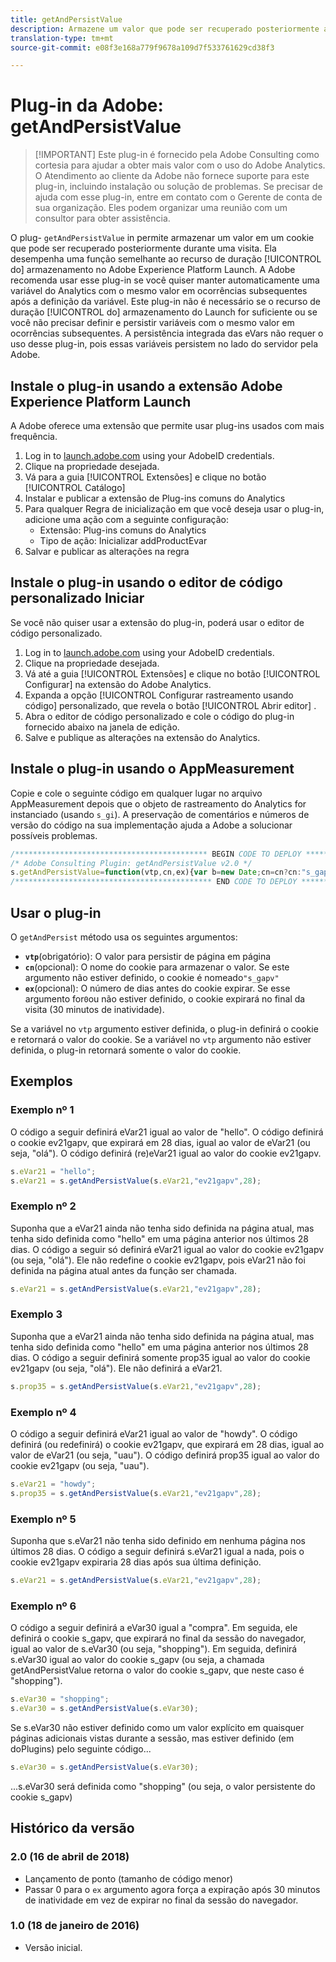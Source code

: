 ```yaml
---
title: getAndPersistValue
description: Armazene um valor que pode ser recuperado posteriormente a qualquer momento.
translation-type: tm+mt
source-git-commit: e08f3e168a779f9678a109d7f533761629cd38f3

---
```



# Plug-in da Adobe: getAndPersistValue

> [!IMPORTANT] Este plug-in é fornecido pela Adobe Consulting como cortesia para ajudar a obter mais valor com o uso do Adobe Analytics. O Atendimento ao cliente da Adobe não fornece suporte para este plug-in, incluindo instalação ou solução de problemas. Se precisar de ajuda com esse plug-in, entre em contato com o Gerente de conta de sua organização. Eles podem organizar uma reunião com um consultor para obter assistência.

O plug- `getAndPersistValue` in permite armazenar um valor em um cookie que pode ser recuperado posteriormente durante uma visita. Ela desempenha uma função semelhante ao recurso de duração [!UICONTROL do] armazenamento no Adobe Experience Platform Launch. A Adobe recomenda usar esse plug-in se você quiser manter automaticamente uma variável do Analytics com o mesmo valor em ocorrências subsequentes após a definição da variável. Este plug-in não é necessário se o recurso de duração [!UICONTROL do] armazenamento do Launch for suficiente ou se você não precisar definir e persistir variáveis com o mesmo valor em ocorrências subsequentes. A persistência integrada das eVars não requer o uso desse plug-in, pois essas variáveis persistem no lado do servidor pela Adobe.

## Instale o plug-in usando a extensão Adobe Experience Platform Launch

A Adobe oferece uma extensão que permite usar plug-ins usados com mais frequência.

1. Log in to [launch.adobe.com](https://launch.adobe.com) using your AdobeID credentials.
1. Clique na propriedade desejada.
1. Vá para a guia [!UICONTROL Extensões] e clique no botão [!UICONTROL Catálogo]
1. Instalar e publicar a extensão de Plug-ins  comuns do Analytics
1. Para qualquer Regra de inicialização em que você deseja usar o plug-in, adicione uma ação com a seguinte configuração:
   * Extensão: Plug-ins comuns do Analytics
   * Tipo de ação: Inicializar addProductEvar
1. Salvar e publicar as alterações na regra

## Instale o plug-in usando o editor de código personalizado Iniciar

Se você não quiser usar a extensão do plug-in, poderá usar o editor de código personalizado.

1. Log in to [launch.adobe.com](https://launch.adobe.com) using your AdobeID credentials.
1. Clique na propriedade desejada.
1. Vá até a guia [!UICONTROL Extensões] e clique no botão [!UICONTROL Configurar] na extensão do Adobe Analytics.
1. Expanda a opção [!UICONTROL Configurar rastreamento usando código] personalizado, que revela o botão [!UICONTROL Abrir editor] .
1. Abra o editor de código personalizado e cole o código do plug-in fornecido abaixo na janela de edição.
1. Salve e publique as alterações na extensão do Analytics.

## Instale o plug-in usando o AppMeasurement

Copie e cole o seguinte código em qualquer lugar no arquivo AppMeasurement depois que o objeto de rastreamento do Analytics for instanciado (usando `s_gi`). A preservação de comentários e números de versão do código na sua implementação ajuda a Adobe a solucionar possíveis problemas.

```js
/******************************************* BEGIN CODE TO DEPLOY *******************************************/
/* Adobe Consulting Plugin: getAndPersistValue v2.0 */
s.getAndPersistValue=function(vtp,cn,ex){var b=new Date;cn=cn?cn:"s_gapv";(ex=ex?ex:0)?b.setTime(b.getTime()+864E5*ex): b.setTime(b.getTime()+18E5);vtp||(vtp=this.c_r(cn));this.c_w(cn,vtp,b);return vtp};
/******************************************** END CODE TO DEPLOY ********************************************/
```

## Usar o plug-in

O `getAndPersist` método usa os seguintes argumentos:

* **`vtp`**(obrigatório): O valor para persistir de página em página
* **`cn`**(opcional): O nome do cookie para armazenar o valor. Se este argumento não estiver definido, o cookie é nomeado`"s_gapv"`
* **`ex`**(opcional): O número de dias antes do cookie expirar. Se esse argumento for`0`ou não estiver definido, o cookie expirará no final da visita (30 minutos de inatividade).

Se a variável no `vtp` argumento estiver definida, o plug-in definirá o cookie e retornará o valor do cookie. Se a variável no `vtp` argumento não estiver definida, o plug-in retornará somente o valor do cookie.

## Exemplos

### Exemplo nº 1

O código a seguir definirá eVar21 igual ao valor de &quot;hello&quot;.  O código definirá o cookie ev21gapv, que expirará em 28 dias, igual ao valor de eVar21 (ou seja, &quot;olá&quot;).  O código definirá (re)eVar21 igual ao valor do cookie ev21gapv.

```js
s.eVar21 = "hello";
s.eVar21 = s.getAndPersistValue(s.eVar21,"ev21gapv",28);
```

### Exemplo nº 2

Suponha que a eVar21 ainda não tenha sido definida na página atual, mas tenha sido definida como &quot;hello&quot; em uma página anterior nos últimos 28 dias.   O código a seguir só definirá eVar21 igual ao valor do cookie ev21gapv (ou seja, &quot;olá&quot;).  Ele não redefine o cookie ev21gapv, pois eVar21 não foi definida na página atual antes da função ser chamada.

```js
s.eVar21 = s.getAndPersistValue(s.eVar21,"ev21gapv",28);
```

### Exemplo 3

Suponha que a eVar21 ainda não tenha sido definida na página atual, mas tenha sido definida como &quot;hello&quot; em uma página anterior nos últimos 28 dias.  O código a seguir definirá somente prop35 igual ao valor do cookie ev21gapv (ou seja, &quot;olá&quot;).  Ele não definirá a eVar21.

```js
s.prop35 = s.getAndPersistValue(s.eVar21,"ev21gapv",28);
```

### Exemplo nº 4

O código a seguir definirá eVar21 igual ao valor de &quot;howdy&quot;.  O código definirá (ou redefinirá) o cookie ev21gapv, que expirará em 28 dias, igual ao valor de eVar21 (ou seja, &quot;uau&quot;).  O código definirá prop35 igual ao valor do cookie ev21gapv (ou seja, &quot;uau&quot;).

```js
s.eVar21 = "howdy";
s.prop35 = s.getAndPersistValue(s.eVar21,"ev21gapv",28);
```

### Exemplo nº 5

Suponha que s.eVar21 não tenha sido definido em nenhuma página nos últimos 28 dias.  O código a seguir definirá s.eVar21 igual a nada, pois o cookie ev21gapv expiraria 28 dias após sua última definição.

```js
s.eVar21 = s.getAndPersistValue(s.eVar21,"ev21gapv",28);
```

### Exemplo nº 6

O código a seguir definirá a eVar30 igual a &quot;compra&quot;.  Em seguida, ele definirá o cookie s_gapv, que expirará no final da sessão do navegador, igual ao valor de s.eVar30 (ou seja, &quot;shopping&quot;).  Em seguida, definirá s.eVar30 igual ao valor do cookie s_gapv (ou seja, a chamada getAndPersistValue retorna o valor do cookie s_gapv, que neste caso é &quot;shopping&quot;).

```js
s.eVar30 = "shopping";
s.eVar30 = s.getAndPersistValue(s.eVar30);
```

Se s.eVar30 não estiver definido como um valor explícito em quaisquer páginas adicionais vistas durante a sessão, mas estiver definido (em doPlugins) pelo seguinte código...

```js
s.eVar30 = s.getAndPersistValue(s.eVar30);
```

...s.eVar30 será definida como &quot;shopping&quot; (ou seja, o valor persistente do cookie s_gapv)

## Histórico da versão

### 2.0 (16 de abril de 2018)

* Lançamento de ponto (tamanho de código menor)
* Passar 0 para o `ex` argumento agora força a expiração após 30 minutos de inatividade em vez de expirar no final da sessão do navegador.

### 1.0 (18 de janeiro de 2016)

* Versão inicial.
